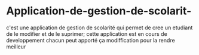 # Application-de-gestion-de-scolarit-
c'est une application de gestion de scolarité qui permet de cree un etudiant de le modifier et 
de le suprimer;
cette application est en cours de developpement chacun peut apporté ça modiffication  pour la rendre  meilleur
